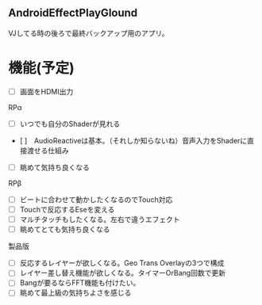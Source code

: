 ## AndroidEffectPlayGlound
VJしてる時の後ろで最終バックアップ用のアプリ。

# 機能(予定)
- [ ] 画面をHDMI出力

RPα
- [ ] いつでも自分のShaderが見れる
- [ ]　AudioReactiveは基本。（それしか知らないね）音声入力をShaderに直接渡せる仕組み
- [ ] 眺めて気持ち良くなる

RPβ
- [ ] ビートに合わせて動かしたくなるのでTouch対応
- [ ] Touchで反応するEseを変える
- [ ] マルチタッチもしたくなる。左右で違うエフェクト
- [ ] 眺めてとても気持ち良くなる

製品版
- [ ] 反応するレイヤーが欲しくなる。Geo Trans Overlayの3つで構成
- [ ] レイヤー差し替え機能が欲しくなる。タイマーOrBang回数で更新
- [ ] Bangが要るならFFT機能も付けたい。
- [ ] 眺めて最上級の気持ちよさを感じる
